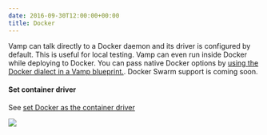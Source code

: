 ```yaml
---
date: 2016-09-30T12:00:00+00:00
title: Docker
---
```


Vamp can talk directly to a Docker daemon and its driver is configured by default. This is useful for local testing. Vamp can even run inside Docker while deploying to Docker.  You can pass native Docker options by [using the Docker dialect in a Vamp blueprint.](/documentation/using-vamp/blueprints/#dialects). Docker Swarm support is coming soon.

#### Set container driver
See [set Docker as the container driver](/documentation/installation/configure-vamp#docker)


![](/images/logos/docker-member.jpg)